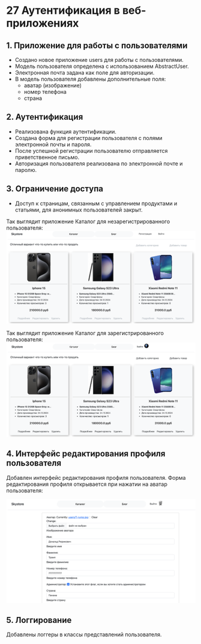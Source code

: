 # 27 Аутентификация в веб-приложениях

## 1. Приложение для работы с пользователями
* Создано новое приложение users для работы с пользователями.
* Модель пользователя определена с использованием AbstractUser.
* Электронная почта задана как поле для авторизации.
* В модель пользователя добавлены дополнительные поля:
    - аватар (изображение)
    - номер телефона
    - страна

## 2. Аутентификация
* Реализована функция аутентификации.
* Создана форма для регистрации пользователя с полями электронной почты и пароля.
* После успешной регистрации пользователю отправляется приветственное письмо.
* Авторизация пользователя реализована по электронной почте и паролю.

## 3. Ограничение доступа
* Доступ к страницам, связанным с управлением продуктами и статьями, для анонимных пользователей закрыт.

Так выглядит приложение Каталог для незарегистрированного пользователя:
![Страница приложения Каталог для незарегистрированного пользователя](/media/readme_pic/catalog_unregister_user.png)


Так выглядит приложение Каталог для зарегистрированного пользователя:
![Страница приложения Каталог для зарегистрированного пользователя](/media/readme_pic/catalog_register_user.png)

## 4. Интерфейс редактирования профиля пользователя
Добавлен интерфейс редактирования профиля пользователя.
Форма редактирования профиля открывается при нажатии на аватар пользователя:

![Страница приложения Каталог для зарегистрированного пользователя](/media/readme_pic/user_update.png)

## 5. Логгирование
Добавлены логгеры в классы представлений пользователя.